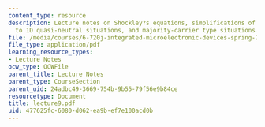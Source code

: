 ```yaml
---
content_type: resource
description: Lecture notes on Shockley?s equations, simplifications of Shockley equations
  to 1D quasi-neutral situations, and majority-carrier type situations.
file: /media/courses/6-720j-integrated-microelectronic-devices-spring-2007/477625fc6080d062ea9bef7e100acd0b_lecture9.pdf
file_type: application/pdf
learning_resource_types:
- Lecture Notes
ocw_type: OCWFile
parent_title: Lecture Notes
parent_type: CourseSection
parent_uid: 24adbc49-3669-754b-9b55-79f56e9b84ce
resourcetype: Document
title: lecture9.pdf
uid: 477625fc-6080-d062-ea9b-ef7e100acd0b
---
```

